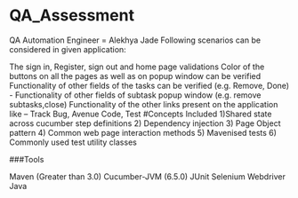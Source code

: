 # QA_Assessment

QA Automation Engineer = Alekhya Jade Following scenarios can be considered in given application:

The sign in, Register, sign out and home page validations
Color of the buttons on all the pages as well as on popup window can be verified
Functionality of other fields of the tasks can be verified (e.g. Remove, Done) -
Functionality of other fields of subtask popup window (e.g. remove subtasks,close)
Functionality of the other links present on the application like – Track Bug, Avenue Code, Test
#Concepts Included 
1)Shared state across cucumber step definitions 
2) Dependency injection 
3) Page Object pattern 
4) Common web page interaction methods 
5) Mavenised tests 
6) Commonly used test utility classes

###Tools

Maven (Greater than 3.0)
Cucumber-JVM (6.5.0)
JUnit
Selenium Webdriver
Java
